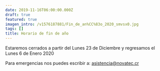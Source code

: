 ```yaml
---
date: 2019-11-16T06:00:00.000Z
draft: true
featured: true
imagen_intro: /v1576187881/Fin_de_an%CC%83o_2020_smvsx0.jpg
tags: []
title: Horario de fin de año
---
```

Estaremos cerrados a partir del Lunes 23 de Diciembre y regresamos el Lunes 6 de Enero 2020

Para emergencias nos puedes escribir a: asistencia@novatec.cr